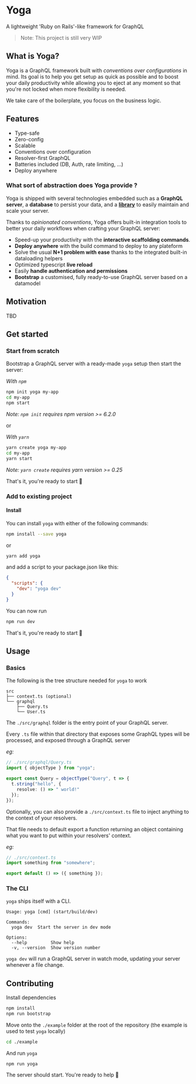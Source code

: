 # Yoga

A lightweight 'Ruby on Rails'-like framework for GraphQL

> Note: This project is still very WIP

## What is Yoga?

Yoga is a GraphQL framework built with _conventions over configurations_ in mind.
Its goal is to help you get setup as quick as possible and to boost your daily productivity while allowing you to eject at any moment so that you're not locked when more flexibility is needed.

We take care of the boilerplate, you focus on the business logic.

## Features

- Type-safe
- Zero-config
- Scalable
- Conventions over configuration
- Resolver-first GraphQL
- Batteries included (DB, Auth, rate limiting, ...)
- Deploy anywhere

### What sort of abstraction does Yoga provide ?

Yoga is shipped with several technologies embedded such as a **GraphQL server**, a **database** to persist your data, and a **[library](https://graphql-nexus.com/)** to easily maintain and scale your server.

Thanks to _opinionated conventions_, Yoga offers built-in integration tools to better your daily workflows when crafting your GraphQL server:

- Speed-up your productivity with the **interactive scaffolding commands**.
- **Deploy anywhere** with the build command to deploy to any plateform
- Solve the usual **N+1 problem with ease** thanks to the integrated built-in dataloading helpers
- Optimized typescript **live reload**
- Easily **handle authentication and permissions**
- **Bootstrap** a customised, fully ready-to-use GraphQL server based on a datamodel

## Motivation

TBD

## Get started

### Start from scratch

Bootstrap a GraphQL server with a ready-made `yoga` setup then
start the server:

_With `npm`_

```bash
npm init yoga my-app
cd my-app
npm start
```

_Note: `npm init` requires npm version >= 6.2.0_

or

_With `yarn`_

```bash
yarn create yoga my-app
cd my-app
yarn start
```

_Note: `yarn create` requires yarn version >= 0.25_

That's it, you're ready to start 🙌

### Add to existing project

#### Install

You can install `yoga` with either of the following commands:

```bash
npm install --save yoga
```

or

```bash
yarn add yoga
```

and add a script to your package.json like this:

```json
{
  "scripts": {
    "dev": "yoga dev"
  }
}
```

You can now run

```bash
npm run dev
```

That's it, you're ready to start 🙌

## Usage

### Basics

The following is the tree structure needed for `yoga` to work

```
src
├── context.ts (optional)
└── graphql
    ├── Query.ts
    └── User.ts
```

The `./src/graphql` folder is the entry point of your GraphQL server.

Every `.ts` file within that directory that exposes some GraphQL types will be processed, and exposed through a GraphQL server

_eg:_

```ts
// ./src/graphql/Query.ts
import { objectType } from "yoga";

export const Query = objectType("Query", t => {
  t.string("hello", {
    resolve: () => " world!"
  });
});
```

Optionally, you can also provide a `./src/context.ts` file to inject anything to the context of your resolvers.

That file needs to default export a function returning an object containing what you want to put within your resolvers' context.

_eg:_

```ts
// ./src/context.ts
import something from "somewhere";

export default () => ({ something });
```

### The CLI

`yoga` ships itself with a CLI.

```
Usage: yoga [cmd] (start/build/dev)

Commands:
  yoga dev  Start the server in dev mode

Options:
  --help         Show help
  -v, --version  Show version number
```

`yoga dev` will run a GraphQL server in watch mode, updating your server whenever a file change.

## Contributing

Install dependencies

```bash
npm install
npm run bootstrap
```

Move onto the `./example` folder at the root of the repository (the example is used to test `yoga` locally)

```bash
cd ./example
```

And run `yoga`

```
npm run yoga
```

The server should start. You're ready to help 🙏
